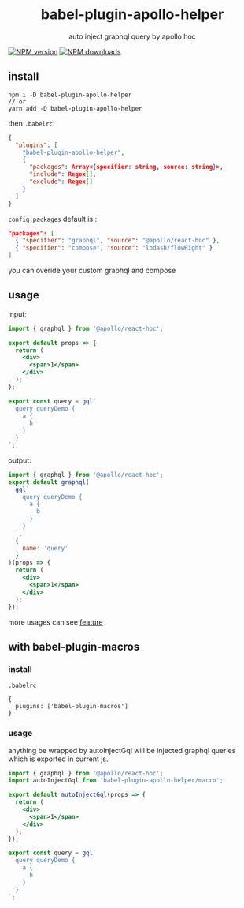 <div align="center">
<h1>babel-plugin-apollo-helper</h1>
auto inject graphql query by apollo hoc
</div>

[![NPM version](https://img.shields.io/npm/v/babel-plugin-apollo-helper.svg?style=flat)](https://npmjs.org/package/babel-plugin-apollo-helper)
[![NPM downloads](http://img.shields.io/npm/dm/babel-plugin-apollo-helper.svg?style=flat)](https://npmjs.org/package/babel-plugin-apollo-helper)

## install

```shell
npm i -D babel-plugin-apollo-helper
// or
yarn add -D babel-plugin-apollo-helper
```

then `.babelrc`:

```json
{
  "plugins": [
    "babel-plugin-apollo-helper",
    {
      "packages": Array<{specifier: string, source: string}>,
      "include": Regex[],
      "exclude": Regex[]
    }
  ]
}
```

`config.packages` default is :

```json
"packages": [
  { "specifier": "graphql", "source": "@apollo/react-hoc" },
  { "specifier": "compose", "source": "lodash/flowRight" }
]
```

you can overide your custom graphql and compose

## usage

input:

```jsx
import { graphql } from '@apollo/react-hoc';

export default props => {
  return (
    <div>
      <span>1</span>
    </div>
  );
};

export const query = gql`
  query queryDemo {
    a {
      b
    }
  }
`;
```

output:

```jsx
import { graphql } from '@apollo/react-hoc';
export default graphql(
  gql`
    query queryDemo {
      a {
        b
      }
    }
  `,
  {
    name: 'query'
  }
)(props => {
  return (
    <div>
      <span>1</span>
    </div>
  );
});
```

more usages can see [feature](https://github.com/yoyooyooo/babel-plugin-apollo-helper/tree/master/__fixtures__)

## with babel-plugin-macros

### install

`.babelrc`

```shell
{
  plugins: ['babel-plugin-macros']
}
```

### usage

anything be wrapped by autoInjectGql will be injected graphql queries which is exported in current js.

```jsx
import { graphql } from '@apollo/react-hoc';
import autoInjectGql from 'babel-plugin-apollo-helper/macro';

export default autoInjectGql(props => {
  return (
    <div>
      <span>1</span>
    </div>
  );
});

export const query = gql`
  query queryDemo {
    a {
      b
    }
  }
`;
```

